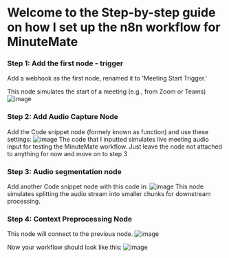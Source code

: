 # Welcome to the Step-by-step guide on how I set up the n8n workflow for MinuteMate

### Step 1: Add the first node - trigger

Add a webhook as the first node, renamed it to 'Meeting Start Trigger.'

This node simulates the start of a meeting (e.g., from Zoom or Teams)
![image](https://github.com/user-attachments/assets/c7db5350-70de-469d-bf4a-dcee7d4c54ac)

### Step 2: Add Audio Capture Node

Add the Code snippet node (formely known as function) and use these settings:
![image](https://github.com/user-attachments/assets/2a04d3dc-5621-4c42-85af-d593b45a6d92)
The code that I inputted simulates live meeting audio input for testing the MinuteMate workflow. Just leave the node not attached to anything for now and move on to step 3

### Step 3: Audio segmentation node

Add another Code snippet node with this code in:
![image](https://github.com/user-attachments/assets/1567fb46-81c6-4392-a1e2-18d7dbf4a0fa)
This node simulates splitting the audio stream into smaller chunks for downstream processing.

### Step 4: Context Preprocessing Node

This node will connect to the previous node.
![image](https://github.com/user-attachments/assets/d160c4e7-85bd-4a0b-83f8-6dfdd811fb4c)

Now your workflow should look like this:
![image](https://github.com/user-attachments/assets/d3b7cd00-a81a-4b63-ad92-eec5942a7e3b)

